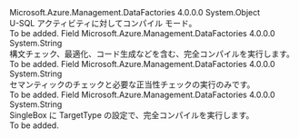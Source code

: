 <Type Name="USqlCompilationMode" FullName="Microsoft.Azure.Management.DataFactories.Models.USqlCompilationMode">
  <TypeSignature Language="C#" Value="public static class USqlCompilationMode" />
  <TypeSignature Language="ILAsm" Value=".class public auto ansi abstract sealed beforefieldinit USqlCompilationMode extends System.Object" />
  <TypeSignature Language="DocId" Value="T:Microsoft.Azure.Management.DataFactories.Models.USqlCompilationMode" />
  <TypeSignature Language="VB.NET" Value="Public Class USqlCompilationMode" />
  <TypeSignature Language="F#" Value="type USqlCompilationMode = class" />
  <AssemblyInfo>
    <AssemblyName>Microsoft.Azure.Management.DataFactories</AssemblyName>
    <AssemblyVersion>4.0.0.0</AssemblyVersion>
  </AssemblyInfo>
  <Base>
    <BaseTypeName>System.Object</BaseTypeName>
  </Base>
  <Interfaces />
  <Docs>
    <summary>
            U-SQL アクティビティに対してコンパイル モード。
            </summary>
    <remarks>To be added.</remarks>
  </Docs>
  <Members>
    <Member MemberName="Full">
      <MemberSignature Language="C#" Value="public const string Full;" />
      <MemberSignature Language="ILAsm" Value=".field public static literal string Full" />
      <MemberSignature Language="DocId" Value="F:Microsoft.Azure.Management.DataFactories.Models.USqlCompilationMode.Full" />
      <MemberSignature Language="VB.NET" Value="Public Const Full As String " />
      <MemberSignature Language="F#" Value="val mutable Full : string" Usage="Microsoft.Azure.Management.DataFactories.Models.USqlCompilationMode.Full" />
      <MemberType>Field</MemberType>
      <AssemblyInfo>
        <AssemblyName>Microsoft.Azure.Management.DataFactories</AssemblyName>
        <AssemblyVersion>4.0.0.0</AssemblyVersion>
      </AssemblyInfo>
      <ReturnValue>
        <ReturnType>System.String</ReturnType>
      </ReturnValue>
      <Docs>
        <summary>
            構文チェック、最適化、コード生成などを含む、完全コンパイルを実行します。
            </summary>
        <remarks>To be added.</remarks>
      </Docs>
    </Member>
    <Member MemberName="Semantic">
      <MemberSignature Language="C#" Value="public const string Semantic;" />
      <MemberSignature Language="ILAsm" Value=".field public static literal string Semantic" />
      <MemberSignature Language="DocId" Value="F:Microsoft.Azure.Management.DataFactories.Models.USqlCompilationMode.Semantic" />
      <MemberSignature Language="VB.NET" Value="Public Const Semantic As String " />
      <MemberSignature Language="F#" Value="val mutable Semantic : string" Usage="Microsoft.Azure.Management.DataFactories.Models.USqlCompilationMode.Semantic" />
      <MemberType>Field</MemberType>
      <AssemblyInfo>
        <AssemblyName>Microsoft.Azure.Management.DataFactories</AssemblyName>
        <AssemblyVersion>4.0.0.0</AssemblyVersion>
      </AssemblyInfo>
      <ReturnValue>
        <ReturnType>System.String</ReturnType>
      </ReturnValue>
      <Docs>
        <summary>
            セマンティックのチェックと必要な正当性チェックの実行のみです。
            </summary>
        <remarks>To be added.</remarks>
      </Docs>
    </Member>
    <Member MemberName="SingleBox">
      <MemberSignature Language="C#" Value="public const string SingleBox;" />
      <MemberSignature Language="ILAsm" Value=".field public static literal string SingleBox" />
      <MemberSignature Language="DocId" Value="F:Microsoft.Azure.Management.DataFactories.Models.USqlCompilationMode.SingleBox" />
      <MemberSignature Language="VB.NET" Value="Public Const SingleBox As String " />
      <MemberSignature Language="F#" Value="val mutable SingleBox : string" Usage="Microsoft.Azure.Management.DataFactories.Models.USqlCompilationMode.SingleBox" />
      <MemberType>Field</MemberType>
      <AssemblyInfo>
        <AssemblyName>Microsoft.Azure.Management.DataFactories</AssemblyName>
        <AssemblyVersion>4.0.0.0</AssemblyVersion>
      </AssemblyInfo>
      <ReturnValue>
        <ReturnType>System.String</ReturnType>
      </ReturnValue>
      <Docs>
        <summary>
            SingleBox に TargetType の設定で、完全コンパイルを実行します。
            </summary>
        <remarks>To be added.</remarks>
      </Docs>
    </Member>
  </Members>
</Type>